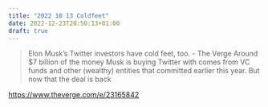 ```yaml
---
title: "2022 10 13 Coldfeet"
date: 2022-12-23T20:50:13+01:00
draft: true
---
```



> Elon Musk’s Twitter investors have cold feet, too. - The Verge
> Around $7 billion of the money Musk is buying Twitter with comes from VC funds and other (wealthy) entities that committed earlier this year. But now that the deal is back 

https://www.theverge.com/e/23165842